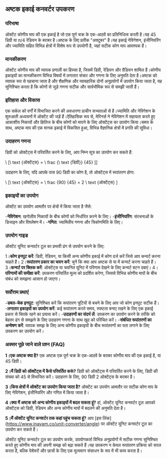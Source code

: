 ## अष्टक इकाई कनवर्टर उपकरण

### परिभाषा
ऑक्टेंट कोणीय माप की एक इकाई है जो एक पूर्ण चक्र के एक-आठवें का प्रतिनिधित्व करती है।यह 45 डिग्री या π/4 रेडियन के बराबर है।अष्टक के लिए प्रतीक "अक्टूबर" है।यह इकाई नेविगेशन, इंजीनियरिंग और ज्यामिति सहित विभिन्न क्षेत्रों में विशेष रूप से उपयोगी है, जहां सटीक कोण माप आवश्यक हैं।

### मानकीकरण
ऑक्टेंट कोणीय माप की व्यापक प्रणाली का हिस्सा है, जिसमें डिग्री, रेडियन और ग्रैडियन शामिल हैं।कोणीय इकाइयों का मानकीकरण विभिन्न विषयों में लगातार संचार और गणना के लिए अनुमति देता है।अष्टक को व्यापक रूप से पहचाना जाता है और शैक्षणिक और व्यावहारिक दोनों अनुप्रयोगों में उपयोग किया जाता है, यह सुनिश्चित करता है कि कोणों से जुड़े गणना सटीक और सार्वभौमिक रूप से समझी जाती हैं।

### इतिहास और विकास
एक सर्कल को वर्गों में विभाजित करने की अवधारणा प्राचीन सभ्यताओं से है।ज्यामिति और नेविगेशन के शुरुआती अध्ययनों में ऑक्टेंट की जड़ें हैं।ऐतिहासिक रूप से, मेरिनर्स ने नेविगेशन में सहायता करते हुए आकाशीय निकायों और क्षितिज के बीच कोणों को मापने के लिए ऑक्टेंट्स का उपयोग किया।समय के साथ, अष्टक माप की एक मानक इकाई में विकसित हुआ, विभिन्न वैज्ञानिक क्षेत्रों में प्रगति की सुविधा।

### उदाहरण गणना
डिग्री को ऑक्टेंट्स में परिवर्तित करने के लिए, आप निम्न सूत्र का उपयोग कर सकते हैं:

\ [\ text {ऑक्टेंट्स} = \ frac {\ text {डिग्री}} {45} \]]

उदाहरण के लिए, यदि आपके पास 90 डिग्री का कोण है, तो ऑक्टेंट्स में रूपांतरण होगा:

\ [\ text {ऑक्टेंट्स} = \ frac {90} {45} = 2 \ text {ऑक्टेंट्स} \]

### इकाइयों का उपयोग
ऑक्टेंट का उपयोग आमतौर पर क्षेत्रों में किया जाता है जैसे:

-**नेविगेशन**: खगोलीय निकायों के बीच कोणों को निर्धारित करने के लिए।
-**इंजीनियरिंग**: संरचनाओं के डिजाइन और विश्लेषण में।
-**गणित**: ज्यामितीय गणना और त्रिकोणमिति के लिए।

### उपयोग गाइड
ऑक्टेंट यूनिट कनवर्टर टूल का प्रभावी ढंग से उपयोग करने के लिए:

1।**कोण इनपुट करें**: डिग्री, रेडियन, या किसी अन्य कोणीय इकाई में कोण दर्ज करें जिसे आप कन्वर्ट करना चाहते हैं।
2।**रूपांतरण प्रकार का चयन करें**: चुनें कि क्या आप अष्टक से या में कन्वर्ट करना चाहते हैं।
3।**कन्वर्ट पर क्लिक करें**: ऑक्टेंट्स या चयनित यूनिट में परिणाम देखने के लिए कन्वर्ट बटन दबाएं।
4।**परिणामों की समीक्षा करें**: उपकरण परिवर्तित मूल्य को प्रदर्शित करेगा, जिससे विभिन्न कोणीय मापों के बीच संबंध को समझना आसान हो जाएगा।

### सर्वोत्तम प्रथाएं
-**डबल-चेक इनपुट**: सुनिश्चित करें कि रूपांतरण त्रुटियों से बचने के लिए आप जो कोण इनपुट सटीक हैं।
-**लगातार इकाइयों का उपयोग करें**: कई रूपांतरण करते समय, स्पष्टता बनाए रखने के लिए एक इकाई प्रकार से चिपके रहने का प्रयास करें।
-**उदाहरणों का संदर्भ लें**: उपकरण का उपयोग करने के तरीके को बेहतर ढंग से समझने के लिए उदाहरण गणना के साथ खुद को परिचित करें।
-**संबंधित रूपांतरणों का अन्वेषण करें**: व्यापक समझ के लिए अन्य कोणीय इकाइयों के बीच रूपांतरणों का पता लगाने के लिए उपकरण का उपयोग करें।

### अक्सर पूछे जाने वाले प्रश्न (FAQ)

**1।एक अष्टक क्या है?**
एक अष्टक एक पूर्ण चक्र के एक-आठवें के बराबर कोणीय माप की एक इकाई है, या 45 डिग्री।

**2।मैं डिग्री को ऑक्टेंट्स में कैसे परिवर्तित करूं?**
डिग्री को ऑक्टेंट्स में परिवर्तित करने के लिए, डिग्री की संख्या को 45 से विभाजित करें। उदाहरण के लिए, 90 डिग्री 2 ऑक्टेंट्स के बराबर है।

**3।किस क्षेत्रों में ऑक्टेंट का उपयोग किया जाता है?**
ऑक्टेंट का उपयोग आमतौर पर सटीक कोण माप के लिए नेविगेशन, इंजीनियरिंग और गणित में किया जाता है।

**4।क्या मैं अष्टक को अन्य कोणीय इकाइयों में बदल सकता हूं?**
हां, ऑक्टेंट यूनिट कनवर्टर टूल आपको ऑक्टेंट्स को डिग्री, रेडियन और अन्य कोणीय मापों में बदलने की अनुमति देता है।

**5।मैं ऑक्टेंट यूनिट कनवर्टर तक कहां पहुंच सकता हूं?**
आप [इस लिंक] (https://www.inayam.co/unit-converter/angle) पर ऑक्टेंट यूनिट कनवर्टर टूल का उपयोग कर सकते हैं।

ऑक्टेंट यूनिट कनवर्टर टूल का उपयोग करके, उपयोगकर्ता विभिन्न अनुप्रयोगों में सटीक गणना सुनिश्चित करते हुए कोणीय माप की अपनी समझ को बढ़ा सकते हैं।यह उपकरण न केवल रूपांतरण प्रक्रिया को सरल करता है, बल्कि पेशेवरों और छात्रों के लिए एक मूल्यवान संसाधन के रूप में भी काम करता है।